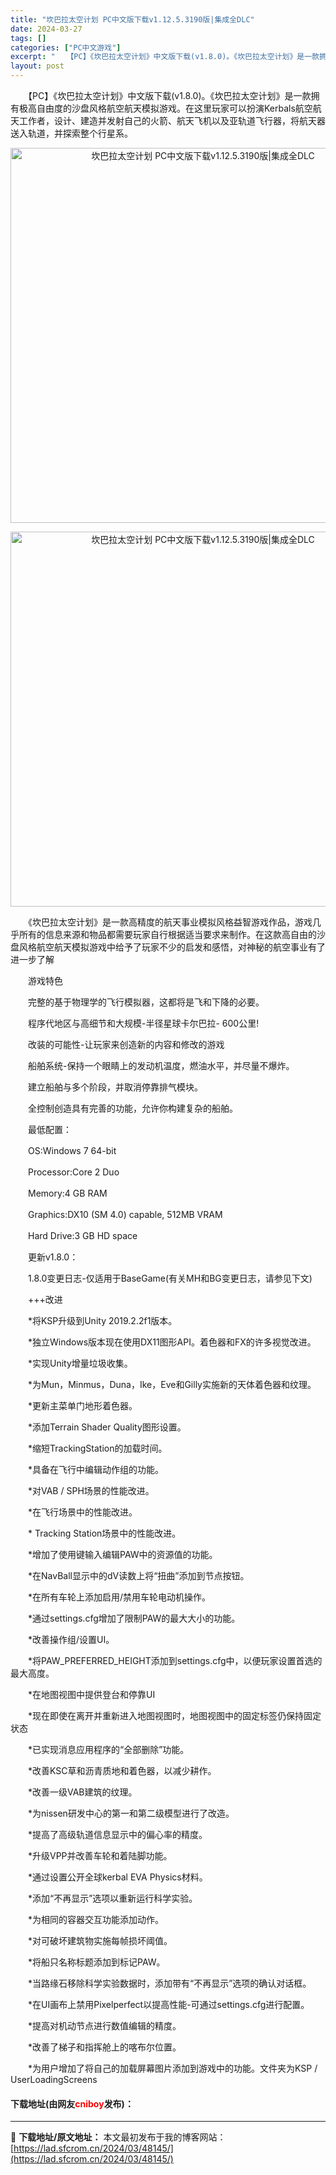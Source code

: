 ```yaml
---
title: "坎巴拉太空计划 PC中文版下载v1.12.5.3190版|集成全DLC"
date: 2024-03-27
tags: []
categories: ["PC中文游戏"]
excerpt: "　　【PC】《坎巴拉太空计划》中文版下载(v1.8.0)。《坎巴拉太空计划》是一款拥有极高自由度的沙盘风格航空航天模拟游戏。在这里玩家可以扮演Kerbals航空航天工作者，设计、建造并发射自己的火箭、航天飞机以及亚轨道飞行器，将航天器送入轨道，并探索整个行星系。 　　《坎巴拉太空计划》是一款高精度的&hellip;"
layout: post
---
```


 <p>　　【PC】《坎巴拉太空计划》中文版下载(v1.8.0)。《坎巴拉太空计划》是一款拥有极高自由度的沙盘风格航空航天模拟游戏。在这里玩家可以扮演Kerbals航空航天工作者，设计、建造并发射自己的火箭、航天飞机以及亚轨道飞行器，将航天器送入轨道，并探索整个行星系。</p> <p align="center"><img align="" border="0" src="https://lad.sfcrom.cn/wp-content/uploads/2024/03/20240327_66037bcb2d62f.webp" width="600" alt="坎巴拉太空计划 PC中文版下载v1.12.5.3190版|集成全DLC" /></p> <p align="center"><img align="" border="0" src="https://lad.sfcrom.cn/wp-content/uploads/2024/03/20240327_66037bcb8cac5.webp" width="600" alt="坎巴拉太空计划 PC中文版下载v1.12.5.3190版|集成全DLC" /></p> <p>　　《坎巴拉太空计划》是一款高精度的航天事业模拟风格益智游戏作品，游戏几乎所有的信息来源和物品都需要玩家自行根据适当要求来制作。在这款高自由的沙盘风格航空航天模拟游戏中给予了玩家不少的启发和感悟，对神秘的航空事业有了进一步了解</p> <p>　　游戏特色</p> <p>　　完整的基于物理学的飞行模拟器，这都将是飞和下降的必要。</p> <p>　　程序代地区与高细节和大规模-半径星球卡尔巴拉- 600公里!</p> <p>　　改装的可能性-让玩家来创造新的内容和修改的游戏</p> <p>　　船舶系统-保持一个眼睛上的发动机温度，燃油水平，并尽量不爆炸。</p> <p>　　建立船舶与多个阶段，并取消停靠排气模块。</p> <p>　　全控制创造具有完善的功能，允许你构建复杂的船舶。</p> <p>　　最低配置：</p> <p>　　OS:Windows 7 64-bit</p> <p>　　Processor:Core 2 Duo</p> <p>　　Memory:4 GB RAM</p> <p>　　Graphics:DX10 (SM 4.0) capable, 512MB VRAM</p> <p>　　Hard Drive:3 GB HD space</p> <p>　　更新v1.8.0：</p> <p>　　1.8.0变更日志-仅适用于BaseGame(有关MH和BG变更日志，请参见下文)</p> <p>　　+++改进</p> <p>　　*将KSP升级到Unity 2019.2.2f1版本。</p> <p>　　*独立Windows版本现在使用DX11图形API。着色器和FX的许多视觉改进。</p> <p>　　*实现Unity增量垃圾收集。</p> <p>　　*为Mun，Minmus，Duna，Ike，Eve和Gilly实施新的天体着色器和纹理。</p> <p>　　*更新主菜单门地形着色器。</p> <p>　　*添加Terrain Shader Quality图形设置。</p> <p>　　*缩短TrackingStation的加载时间。</p> <p>　　*具备在飞行中编辑动作组的功能。</p> <p>　　*对VAB / SPH场景的性能改进。</p> <p>　　*在飞行场景中的性能改进。</p> <p>　　* Tracking Station场景中的性能改进。</p> <p>　　*增加了使用键输入编辑PAW中的资源值的功能。</p> <p>　　*在NavBall显示中的dV读数上将&ldquo;扭曲&rdquo;添加到节点按钮。</p> <p>　　*在所有车轮上添加启用/禁用车轮电动机操作。</p> <p>　　*通过settings.cfg增加了限制PAW的最大大小的功能。</p> <p>　　*改善操作组/设置UI。</p> <p>　　*将PAW_PREFERRED_HEIGHT添加到settings.cfg中，以便玩家设置首选的最大高度。</p> <p>　　*在地图视图中提供登台和停靠UI</p> <p>　　*现在即使在离开并重新进入地图视图时，地图视图中的固定标签仍保持固定状态</p> <p>　　*已实现消息应用程序的&ldquo;全部删除&rdquo;功能。</p> <p>　　*改善KSC草和沥青质地和着色器，以减少耕作。</p> <p>　　*改善一级VAB建筑的纹理。</p> <p>　　*为nissen研发中心的第一和第二级模型进行了改造。</p> <p>　　*提高了高级轨道信息显示中的偏心率的精度。</p> <p>　　*升级VPP并改善车轮和着陆脚功能。</p> <p>　　*通过设置公开全球kerbal EVA Physics材料。</p> <p>　　*添加&ldquo;不再显示&rdquo;选项以重新运行科学实验。</p> <p>　　*为相同的容器交互功能添加动作。</p> <p>　　*对可破坏建筑物实施每帧损坏阈值。</p> <p>　　*将船只名称标题添加到标记PAW。</p> <p>　　*当路缘石移除科学实验数据时，添加带有&ldquo;不再显示&rdquo;选项的确认对话框。</p> <p>　　*在UI画布上禁用Pixelperfect以提高性能-可通过settings.cfg进行配置。</p> <p>　　*提高对机动节点进行数值编辑的精度。</p> <p>　　*改善了梯子和指挥舱上的喀布尔位置。</p> <p>　　*为用户增加了将自己的加载屏幕图片添加到游戏中的功能。文件夹为KSP / UserLoadingScreens</p> <p><h4>下载地址(由网友<font color="red">cniboy</font>发布)：</h4></p> 

---
📖 **下载地址/原文地址：** 本文最初发布于我的博客网站：[https://lad.sfcrom.cn/2024/03/48145/](https://lad.sfcrom.cn/2024/03/48145/)
